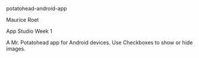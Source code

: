 potatohead-android-app

Maurice Roet

App Studio Week 1

A Mr. Potatohead app for Android devices. Use Checkboxes to show or hide images.
